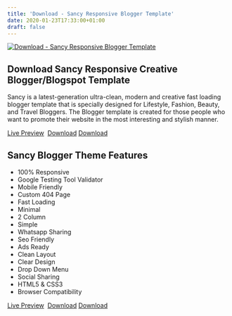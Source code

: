 ```yaml
---
title: 'Download - Sancy Responsive Blogger Template'
date: 2020-01-23T17:33:00+01:00
draft: false
---
```


[![Download - Sancy Responsive Blogger Template](https://2.bp.blogspot.com/-FAHUadC9hhY/XinKZNUXAAI/AAAAAAAADro/SOi6DydAjLEppMODse6G8lR3LN2rkKyfACLcBGAsYHQ/s1600/Sancy%2BBlogger%2Btheme.jpg "Download - Sancy Responsive Blogger Template")](https://2.bp.blogspot.com/-FAHUadC9hhY/XinKZNUXAAI/AAAAAAAADro/SOi6DydAjLEppMODse6G8lR3LN2rkKyfACLcBGAsYHQ/s1600/Sancy%2BBlogger%2Btheme.jpg)

Download Sancy Responsive Creative Blogger/Blogspot Template
------------------------------------------------------------

Sancy is a latest-generation ultra-clean, modern and creative fast loading blogger template that is specially designed for Lifestyle, Fashion, Beauty, and Travel Bloggers. The Blogger template is created for those people who want to promote their website in the most interesting and stylish manner.  
  
[Live Preview](https://sancy-soratemplates.blogspot.com/)  [Download](https://www.mediafire.com/file/rjm3sgzn94lxdfu/Sancy_Blogger_theme.zip/file) [Download](https://app.box.com/s/tijei4n0sq2v3ubasibmuyyd92we765r)  

Sancy Blogger Theme Features
----------------------------

*   100% Responsive
*   Google Testing Tool Validator
*   Mobile Friendly
*   Custom 404 Page
*   Fast Loading
*   Minimal
*   2 Column
*   Simple
*   Whatsapp Sharing
*   Seo Friendly
*   Ads Ready
*   Clean Layout
*   Clear Design
*   Drop Down Menu
*   Social Sharing
*   HTML5 & CSS3
*   Browser Compatibility

[Live Preview](https://sancy-soratemplates.blogspot.com/)  [Download](https://www.mediafire.com/file/rjm3sgzn94lxdfu/Sancy_Blogger_theme.zip/file) [Download](https://app.box.com/s/tijei4n0sq2v3ubasibmuyyd92we765r)